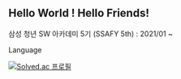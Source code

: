 
Hello World ! Hello Friends!
----------------------
삼성 청년 SW 아카데미 5기 (SSAFY 5th) : 2021/01 ~ 


Language


[![Solved.ac
프로필](http://mazassumnida.wtf/api/v2/generate_badge?boj=shining8543)](https://solved.ac/shining8543)

<!--
**shining8543/shining8543** is a ✨ _special_ ✨ repository because its `README.md` (this file) appears on your GitHub profile.

